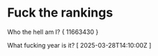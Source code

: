 # Fuck the rankings

Who the hell am I?
{ 11663430 }

What fucking year is it?
[ 2025-03-28T14:10:00Z ]
